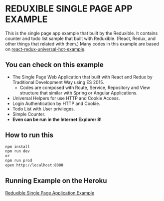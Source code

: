 # REDUXIBLE SINGLE PAGE APP EXAMPLE

This is the single page app example that built by the Reduxible. It contains counter and todo list sample that built with Reduxible. (React, Redux, and other things that related with them.) Many codes in this example are based on [react-redux-universal-hot-example](https://github.com/erikras/react-redux-universal-hot-example).

## You can check on this example

* The Single Page Web Application that built with React and Redux by Traditional Development Way using ES 2015.
    * Codes are composed with Route, Service, Repository and View structure that similar with Spring or Angular Applications.
* Universal Helpers for use HTTP and Cookie Access.
* Login Authentication by HTTP and Cookie.
* Todo List with User privileges.
* Simple Counter.
* **Even can be run in the Internet Explorer 8!**

## How to run this

```bash
npm install
npm run dev
or
npm run prod
open http://localhost:8080
```

## Running Example on the Heroku

[Reduxible Single Page Application Example](http://reduxible-spa.herokuapp.com/)